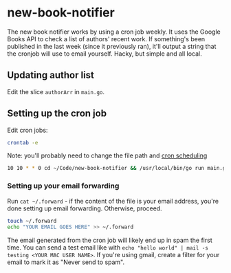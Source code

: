 # new-book-notifier

The new book notifier works by using a cron job weekly. It uses the Google Books API to check a list of authors' recent work. If something's been published in the last week (since it previously ran), it'll output a string that the cronjob will use to email yourself. Hacky, but simple and all local.

## Updating author list

Edit the slice `authorArr` in `main.go`.

## Setting up the cron job

Edit cron jobs:

```sh
crontab -e
```

Note: you'll probably need to change the file path and [cron scheduling](https://crontab.guru/)

```sh
10 10 * * 0 cd ~/Code/new-book-notifier && /usr/local/bin/go run main.go | mail -s "New book alert" stacyharrison
```

### Setting up your email forwarding

Run `cat ~/.forward` - if the content of the file is your email address, you're done setting up email forwarding. Otherwise, proceed.

```sh
touch ~/.forward
echo "YOUR EMAIL GOES HERE" >> ~/.forward
```

The email generated from the cron job will likely end up in spam the first time. You can send a test email like with `echo "hello world" | mail -s testing <YOUR MAC USER NAME>`. If you're using gmail, create a filter for your email to mark it as "Never send to spam".
